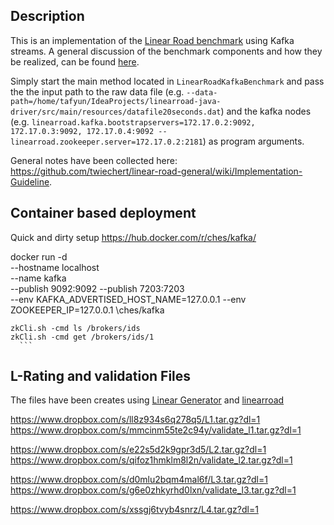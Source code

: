 ## Description
This is an implementation of the [Linear Road benchmark](http://www.isys.ucl.ac.be/vldb04/eProceedings/contents/pdf/RS12P1.PDF) using Kafka
streams. A general discussion of the benchmark components and how they be realized, can be found [here](https://github.com/twiechert/linear-road-general).


Simply start the main method located in `LinearRoadKafkaBenchmark` and pass the the input path to the raw data file (e.g. `--data-path=/home/tafyun/IdeaProjects/linearroad-java-driver/src/main/resources/datafile20seconds.dat`)
and the kafka nodes (e.g. `linearroad.kafka.bootstrapservers=172.17.0.2:9092, 172.17.0.3:9092, 172.17.0.4:9092 --linearroad.zookeeper.server=172.17.0.2:2181`) as program arguments.

General notes have been collected here: https://github.com/twiechert/linear-road-general/wiki/Implementation-Guideline.
## Container based deployment

Quick and dirty setup
https://hub.docker.com/r/ches/kafka/

docker run -d \
    --hostname localhost \
    --name kafka \
    --publish 9092:9092 --publish 7203:7203 \
    --env KAFKA_ADVERTISED_HOST_NAME=127.0.0.1 --env ZOOKEEPER_IP=127.0.0.1 \ches/kafka



    zkCli.sh -cmd ls /brokers/ids
    zkCli.sh -cmd get /brokers/ids/1
      ```

## L-Rating and validation Files
The files have been creates using [Linear Generator](https://github.com/walmart/LinearGenerator) and
 [linearroad](https://github.com/walmart/linearroad)

https://www.dropbox.com/s/ll8z934s6q278q5/L1.tar.gz?dl=1
https://www.dropbox.com/s/mmcinm55te2c94y/validate_l1.tar.gz?dl=1

https://www.dropbox.com/s/e22s5d2k9gpr3d5/L2.tar.gz?dl=1
https://www.dropbox.com/s/qifoz1hmklm8l2n/validate_l2.tar.gz?dl=1

https://www.dropbox.com/s/d0mlu2bqm4mal6f/L3.tar.gz?dl=1
https://www.dropbox.com/s/g6e0zhkyrhd0lxn/validate_l3.tar.gz?dl=1

https://www.dropbox.com/s/xssgj6tvyb4snrz/L4.tar.gz?dl=1
